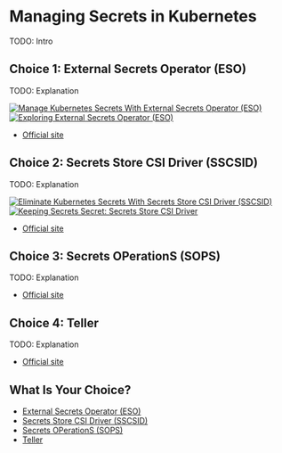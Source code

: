 # Managing Secrets in Kubernetes

TODO: Intro

## Choice 1: External Secrets Operator (ESO)

TODO: Explanation

[![Manage Kubernetes Secrets With External Secrets Operator (ESO)](https://img.youtube.com/vi/SyRZe5YVCVk/0.jpg)](https://youtu.be/SyRZe5YVCVk)
[![Exploring External Secrets Operator (ESO)](https://img.youtube.com/vi/kK4hwXisW8g/0.jpg)](https://youtu.be/kK4hwXisW8g)
* [Official site](https://external-secrets.io)

## Choice 2: Secrets Store CSI Driver (SSCSID)

TODO: Explanation

[![Eliminate Kubernetes Secrets With Secrets Store CSI Driver (SSCSID)](https://img.youtube.com/vi/DsQu66ZMG4M/0.jpg)](https://youtu.be/DsQu66ZMG4M)
[![Keeping Secrets Secret: Secrets Store CSI Driver](https://img.youtube.com/vi/Fn9VLfw5AhE/0.jpg)](https://youtu.be/Fn9VLfw5AhE)
* [Official site](https://secrets-store-csi-driver.sigs.k8s.io)

## Choice 3: Secrets OPerationS (SOPS)

TODO: Explanation

* [Official site](https://getsops.io)

## Choice 4: Teller

TODO: Explanation

* [Official site](https://tlr.dev)

## What Is Your Choice?

* [External Secrets Operator (ESO)](eso.md)
* [Secrets Store CSI Driver (SSCSID)](sscsid.md)
* [Secrets OPerationS (SOPS)](sops.md)
* [Teller](teller.md)

